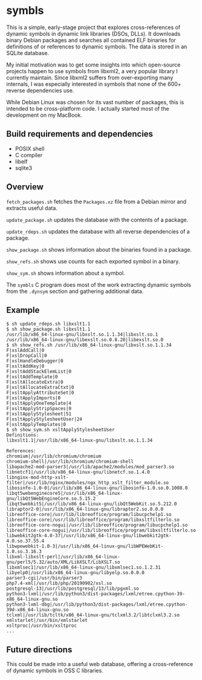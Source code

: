 # symbls

This is a simple, early-stage project that explores cross-references of
dynamic symbols in dynamic link libraries (DSOs, DLLs). It downloads
binary Debian packages and searches all contained ELF binaries for
definitions of or references to dynamic symbols. The data is stored in
an SQLite database.

My initial motivation was to get some insights into which open-source
projects happen to use symbols from libxml2, a very popular library
I currently maintain. Since libxml2 suffers from over-exporting many
internals, I was especially interested in symbols that none of the
600+ reverse dependencies use.

While Debian Linux was chosen for its vast number of packages, this is
intended to be cross-platform code. I actually started most of the
development on my MacBook.

## Build requirements and dependencies

- POSIX shell
- C compiler
- libelf
- sqlite3

## Overview

`fetch_packages.sh` fetches the `Packages.xz` file from a Debian
mirror and extracts useful data.

`update_package.sh` updates the database with the contents of a
package.

`update_rdeps.sh` updates the database with all reverse dependencies
of a package.

`show_package.sh` shows information about the binaries found in a
package.

`show_refs.sh` shows use counts for each exported symbol in a binary.

`show_sym.sh` shows information about a symbol.

The `symbls` C program does most of the work extracting dynamic symbols
from the `.dynsym` section and gathering additional data.

## Example

```
$ sh update_rdeps.sh libxslt1.1
$ sh show_package.sh libxslt1.1
/usr/lib/x86_64-linux-gnu/libxslt.so.1.1.34|libxslt.so.1
/usr/lib/x86_64-linux-gnu/libexslt.so.0.8.20|libexslt.so.0
$ sh show_refs.sh /usr/lib/x86_64-linux-gnu/libxslt.so.1.1.34
F|xslAddCall|0
F|xslDropCall|0
F|xslHandleDebugger|0
F|xsltAddKey|0
F|xsltAddStackElemList|0
F|xsltAddTemplate|0
F|xsltAllocateExtra|0
F|xsltAllocateExtraCtxt|0
F|xsltApplyAttributeSet|0
F|xsltApplyImports|0
F|xsltApplyOneTemplate|4
F|xsltApplyStripSpaces|0
F|xsltApplyStylesheet|51
F|xsltApplyStylesheetUser|24
F|xsltApplyTemplates|0
$ sh show_sym.sh xsltApplyStylesheetUser
Definitions:
libxslt1.1|/usr/lib/x86_64-linux-gnu/libxslt.so.1.1.34

References:
chromium|/usr/lib/chromium/chromium
chromium-shell|/usr/lib/chromium/chromium-shell
libapache2-mod-parser3|/usr/lib/apache2/modules/mod_parser3.so
libnetcf1|/usr/lib/x86_64-linux-gnu/libnetcf.so.1.4.0
libnginx-mod-http-xslt-filter|/usr/lib/nginx/modules/ngx_http_xslt_filter_module.so
libosinfo-1.0-0|/usr/lib/x86_64-linux-gnu/libosinfo-1.0.so.0.1008.0
libqt5webenginecore5|/usr/lib/x86_64-linux-gnu/libQt5WebEngineCore.so.5.15.2
libqt5webkit5|/usr/lib/x86_64-linux-gnu/libQt5WebKit.so.5.212.0
libraptor2-0|/usr/lib/x86_64-linux-gnu/libraptor2.so.0.0.0
libreoffice-core|/usr/lib/libreoffice/program/libucpchelp1.so
libreoffice-core|/usr/lib/libreoffice/program/libxsltfilterlo.so
libreoffice-core-nogui|/usr/lib/libreoffice/program/libucpchelp1.so
libreoffice-core-nogui|/usr/lib/libreoffice/program/libxsltfilterlo.so
libwebkit2gtk-4.0-37|/usr/lib/x86_64-linux-gnu/libwebkit2gtk-4.0.so.37.55.4
libwpewebkit-1.0-3|/usr/lib/x86_64-linux-gnu/libWPEWebKit-1.0.so.3.16.3
libxml-libxslt-perl|/usr/lib/x86_64-linux-gnu/perl5/5.32/auto/XML/LibXSLT/LibXSLT.so
libxmlsec1|/usr/lib/x86_64-linux-gnu/libxmlsec1.so.1.2.31
libyelp0|/usr/lib/x86_64-linux-gnu/libyelp.so.0.0.0
parser3-cgi|/usr/bin/parser3
php7.4-xml|/usr/lib/php/20190902/xsl.so
postgresql-13|/usr/lib/postgresql/13/lib/pgxml.so
python3-lxml|/usr/lib/python3/dist-packages/lxml/etree.cpython-39-x86_64-linux-gnu.so
python3-lxml-dbg|/usr/lib/python3/dist-packages/lxml/etree.cpython-39d-x86_64-linux-gnu.so
tclxml|/usr/lib/tcltk/x86_64-linux-gnu/tclxml3.2/libtclxml3.2.so
xmlstarlet|/usr/bin/xmlstarlet
xsltproc|/usr/bin/xsltproc
...
```

## Future directions

This could be made into a useful web database, offering a
cross-reference of dynamic symbols in OSS C libraries.
